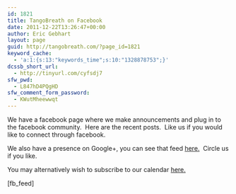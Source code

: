```yaml
---
id: 1821
title: TangoBreath on Facebook
date: 2011-12-22T13:26:47+00:00
author: Eric Gebhart
layout: page
guid: http://tangobreath.com/?page_id=1821
keyword_cache:
  - 'a:1:{s:13:"keywords_time";s:10:"1328878753";}'
dcssb_short_url:
  - http://tinyurl.com/cyfsdj7
sfw_pwd:
  - L847hD4PQgHD
sfw_comment_form_password:
  - KWutMheewwqt
---
```

We have a facebook page where we make announcements and plug in to the facebook community.  Here are the recent posts.  Like us if you would like to connect through facebook.

We also have a presence on Google+, you can see that feed [here.](http://tangobreath.com/category/googleplus/ "The TangoBreath Googleplus feed.")  Circle us if you like.

You may alternatively wish to subscribe to our calendar [here.](http://tangobreath.com/when-where/ "Our Calendar Page")

[fb_feed]